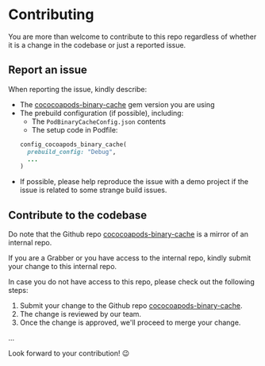 # Contributing

You are more than welcome to contribute to this repo regardless of whether it is a change in the codebase or just a reported issue.

## Report an issue

When reporting the issue, kindly describe:
- The [cococoapods-binary-cache](https://github.com/grab/cocoapods-binary-cache/tags) gem version you are using
- The prebuild configuration (if possible), including:
  - The `PodBinaryCacheConfig.json` contents
  - The setup code in Podfile:
  ```rb
  config_cocoapods_binary_cache(
    prebuild_config: "Debug",
    ...
  )
  ```
- If possible, please help reproduce the issue with a demo project if the issue is related to some strange build issues.

## Contribute to the codebase

Do note that the Github repo [cococoapods-binary-cache](https://github.com/grab/cocoapods-binary-cache) is a mirror of an internal repo.

If you are a Grabber or you have access to the internal repo, kindly submit your change to this internal repo.

In case you do not have access to this repo, please check out the following steps:

1. Submit your change to the Github repo [cococoapods-binary-cache](https://github.com/grab/cocoapods-binary-cache).
2. The change is reviewed by our team.
3. Once the change is approved, we'll proceed to merge your change.

...

Look forward to your contribution! 😉
